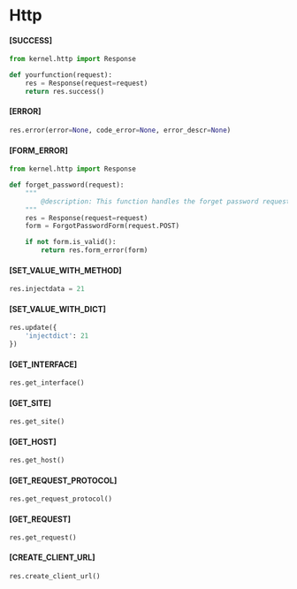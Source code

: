 # Http

#### \[SUCCESS]

```python
from kernel.http import Response

def yourfunction(request):
    res = Response(request=request)
    return res.success()
```

#### \[ERROR]

```python
res.error(error=None, code_error=None, error_descr=None)
```

#### \[FORM\_ERROR]

```python
from kernel.http import Response

def forget_password(request):
    """
        @description: This function handles the forget password request
    """
    res = Response(request=request)
    form = ForgotPasswordForm(request.POST)

    if not form.is_valid():
        return res.form_error(form)
```

#### \[SET\_VALUE\_WITH\_METHOD]

```python
res.injectdata = 21
```

#### \[SET\_VALUE\_WITH\_DICT]

```python
res.update({
    'injectdict': 21 
})
```

#### \[GET\_INTERFACE]

```python
res.get_interface()
```

#### \[GET\_SITE]

```python
res.get_site()
```

#### \[GET\_HOST]

```python
res.get_host()
```

#### \[GET\_REQUEST\_PROTOCOL]

```python
res.get_request_protocol()
```

#### \[GET\_REQUEST]

```
res.get_request()
```

#### \[CREATE\_CLIENT\_URL]

```python
res.create_client_url()
```
